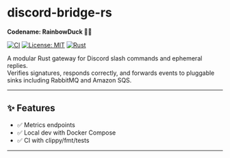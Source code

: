 # discord-bridge-rs  

**Codename: RainbowDuck 🌈🦆**

[![CI](https://github.com/bdhanley/discord-bridge-rs/actions/workflows/ci.yml/badge.svg)](https://github.com/bdhanley/discord-bridge-rs/actions/workflows/rust-ci.yml)
[![License: MIT](https://img.shields.io/badge/License-MIT-green.svg)](LICENSE)
[![Rust](https://img.shields.io/badge/rust-stable-blue.svg)](https://www.rust-lang.org/)

A modular Rust gateway for Discord slash commands and ephemeral replies.  
Verifies signatures, responds correctly, and forwards events to pluggable sinks including RabbitMQ and Amazon SQS.

---

## ✨ Features

- ✅ Metrics endpoints
- ✅ Local dev with Docker Compose
- ✅ CI with clippy/fmt/tests

---
